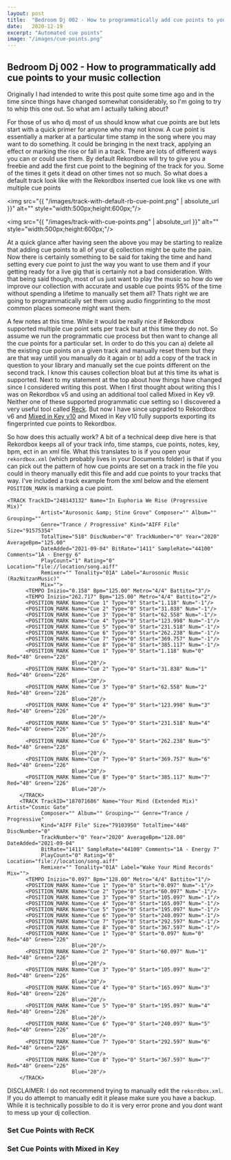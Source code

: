 ```yaml
---
layout: post
title:  "Bedroom Dj 002 - How to programmatically add cue points to your music collection"
date:   2020-12-19
excerpt: "Automated cue points"
image: "/images/cue-points.png"
---
```


## Bedroom Dj 002 - How to programmatically add cue points to your music collection

Originally I had intended to write this post quite some time ago and in the time since things have changed somewhat considerably, so I'm going to try to whip this one out. So what am I actually talking about? 

For those of us who dj most of us should know what cue points are but lets start with a quick primer for anyone who may not know. A cue point is essentially a marker at a particular time stamp in the song where you may want to do something. It could be bringing in the next track, applying an effect or marking the rise or fall in a track. There are lots of different ways you can or could use them. By default Rekordbox will try to give you a freebie and add the first cue point to the begining of the track for you. Some of the times it gets it dead on other times not so much. So what does a default track look like with the Rekordbox inserted cue look like vs one with multiple cue points

<span class="image left"><img src="{{ "/images/track-with-default-rb-cue-point.png" | absolute_url }}" alt="" style="width:500px;height:600px;"/></span>

<span class="image right"><img src="{{ "/images/track-with-cue-points.png" | absolute_url }}" alt="" style="width:500px;height:600px;"/></span>

At a quick glance after having seen the above you may be starting to realize that adding cue points to all of your dj collection might be quite the pain. Now there is certainly something to be said for taking the time and hand setting every cue point to just the way you want to use them and if your getting ready for a live gig that is certainly not a bad consideration. With that being said though, most of us just want to play the music so how do we improve our collection with accurate and usable cue points 95% of the time without spending a lifetime to manually set them all? Thats right we are going to programmatically set them using audio fingprinting to the most common places someone might want them.

A few notes at this time. While it would be really nice if Rekordbox supported multiple cue point sets per track but at this time they do not. So assume we run the programmatic cue process but then want to change all the cue points for a particular set. In order to do this you can a) delete all the existing cue points on a given track and manually reset them but they are that way untill you manually do it again or b) add a copy of the track in question to your library and manually set the cue points different on the second track. I know this causes collection bloat but at this time its what is supported. Next to my statement at the top about how things have changed since I considered writing this post. When I first thought about writing this I was on Rekordbox v5 and using an additional tool called Mixed in Key v9. Neither one of these supported programmatic cue setting so I discovered a very useful tool called [Reck](https://atgr-production-team.sellfy.store/p/ma5h/). But now I have since upgraded to Rekordbox v6 and [Mixed in Key v10](https://mixedinkey.com) and Mixed in Key v10 fully supports exporting its fingerprinted cue points to Rekordbox.

So how does this actually work? A bit of a technical deep dive here is that Rekordbox keeps all of your track info, time stamps, cue points, notes, key, bpm, ect in an xml file. What this translates to is if you open your `rekordbox.xml` (which probably lives in your Documents folder) is that if you can pick out the pattern of how cue points are set on a track in the file you could in theory manually edit this file and add cue points to your tracks that way. I've included a track example from the xml below and the element `POSITION_MARK` is marking a cue point.

```
<TRACK TrackID="248143132" Name="In Euphoria We Rise (Progressive Mix)"
           Artist="Aurosonic &amp; Stine Grove" Composer="" Album="" Grouping=""
           Genre="Trance / Progressive" Kind="AIFF File" Size="91575354"
           TotalTime="518" DiscNumber="0" TrackNumber="0" Year="2020" AverageBpm="125.00"
           DateAdded="2021-09-04" BitRate="1411" SampleRate="44100" Comments="1A - Energy 6"
           PlayCount="1" Rating="0" Location="file://location/song.aiff"
           Remixer="" Tonality="01A" Label="Aurosonic Music (RazNitzanMusic)"
           Mix="">
      <TEMPO Inizio="0.158" Bpm="125.00" Metro="4/4" Battito="3"/>
      <TEMPO Inizio="262.717" Bpm="125.00" Metro="4/4" Battito="2"/>
      <POSITION_MARK Name="Cue 1" Type="0" Start="1.118" Num="-1"/>
      <POSITION_MARK Name="Cue 2" Type="0" Start="31.838" Num="-1"/>
      <POSITION_MARK Name="Cue 3" Type="0" Start="62.558" Num="-1"/>
      <POSITION_MARK Name="Cue 4" Type="0" Start="123.998" Num="-1"/>
      <POSITION_MARK Name="Cue 5" Type="0" Start="231.518" Num="-1"/>
      <POSITION_MARK Name="Cue 6" Type="0" Start="262.238" Num="-1"/>
      <POSITION_MARK Name="Cue 7" Type="0" Start="369.757" Num="-1"/>
      <POSITION_MARK Name="Cue 8" Type="0" Start="385.117" Num="-1"/>
      <POSITION_MARK Name="Cue 1" Type="0" Start="1.118" Num="0" Red="40" Green="226"
                     Blue="20"/>
      <POSITION_MARK Name="Cue 2" Type="0" Start="31.838" Num="1" Red="40" Green="226"
                     Blue="20"/>
      <POSITION_MARK Name="Cue 3" Type="0" Start="62.558" Num="2" Red="40" Green="226"
                     Blue="20"/>
      <POSITION_MARK Name="Cue 4" Type="0" Start="123.998" Num="3" Red="40" Green="226"
                     Blue="20"/>
      <POSITION_MARK Name="Cue 5" Type="0" Start="231.518" Num="4" Red="40" Green="226"
                     Blue="20"/>
      <POSITION_MARK Name="Cue 6" Type="0" Start="262.238" Num="5" Red="40" Green="226"
                     Blue="20"/>
      <POSITION_MARK Name="Cue 7" Type="0" Start="369.757" Num="6" Red="40" Green="226"
                     Blue="20"/>
      <POSITION_MARK Name="Cue 8" Type="0" Start="385.117" Num="7" Red="40" Green="226"
                     Blue="20"/>
    </TRACK>
    <TRACK TrackID="187071686" Name="Your Mind (Extended Mix)" Artist="Cosmic Gate"
           Composer="" Album="" Grouping="" Genre="Trance / Progressive"
           Kind="AIFF File" Size="79103950" TotalTime="448" DiscNumber="0"
           TrackNumber="0" Year="2020" AverageBpm="128.00" DateAdded="2021-09-04"
           BitRate="1411" SampleRate="44100" Comments="1A - Energy 7"
           PlayCount="0" Rating="0" Location="file://location/song.aiff"
           Remixer="" Tonality="01A" Label="Wake Your Mind Records" Mix="">
      <TEMPO Inizio="0.097" Bpm="128.00" Metro="4/4" Battito="1"/>
      <POSITION_MARK Name="Cue 1" Type="0" Start="0.097" Num="-1"/>
      <POSITION_MARK Name="Cue 2" Type="0" Start="60.097" Num="-1"/>
      <POSITION_MARK Name="Cue 3" Type="0" Start="105.097" Num="-1"/>
      <POSITION_MARK Name="Cue 4" Type="0" Start="165.097" Num="-1"/>
      <POSITION_MARK Name="Cue 5" Type="0" Start="195.097" Num="-1"/>
      <POSITION_MARK Name="Cue 6" Type="0" Start="240.097" Num="-1"/>
      <POSITION_MARK Name="Cue 7" Type="0" Start="292.597" Num="-1"/>
      <POSITION_MARK Name="Cue 8" Type="0" Start="367.597" Num="-1"/>
      <POSITION_MARK Name="Cue 1" Type="0" Start="0.097" Num="0" Red="40" Green="226"
                     Blue="20"/>
      <POSITION_MARK Name="Cue 2" Type="0" Start="60.097" Num="1" Red="40" Green="226"
                     Blue="20"/>
      <POSITION_MARK Name="Cue 3" Type="0" Start="105.097" Num="2" Red="40" Green="226"
                     Blue="20"/>
      <POSITION_MARK Name="Cue 4" Type="0" Start="165.097" Num="3" Red="40" Green="226"
                     Blue="20"/>
      <POSITION_MARK Name="Cue 5" Type="0" Start="195.097" Num="4" Red="40" Green="226"
                     Blue="20"/>
      <POSITION_MARK Name="Cue 6" Type="0" Start="240.097" Num="5" Red="40" Green="226"
                     Blue="20"/>
      <POSITION_MARK Name="Cue 7" Type="0" Start="292.597" Num="6" Red="40" Green="226"
                     Blue="20"/>
      <POSITION_MARK Name="Cue 8" Type="0" Start="367.597" Num="7" Red="40" Green="226"
                     Blue="20"/>
    </TRACK>
```

DISCLAIMER: I do not recommend trying to manually edit the `rekordbox.xml`. If you do attempt to manually edit it please make sure you have a backup. While it is technically possible to do it is very error prone and you dont want to mess up your dj collection.

### Set Cue Points with ReCK


### Set Cue Points with Mixed in Key









